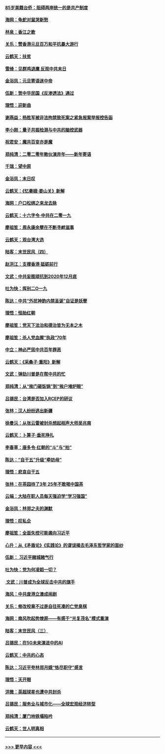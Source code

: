 #### [85岁美籍台侨：阻碍两岸统一的是共产制度](../pages/nsc993/n11765043.md?t=01040922) 
#### [海网：龟蛇对鼠哭新愁](../pages/nsc993/n11764895.md?t=01040922) 
#### [林泉：香江之歌](../pages/nsc993/n11764415.md?t=01040922) 
#### [关乐：赞香港元旦百万和平抗暴大游行](../pages/nsc993/n11764382.md?t=01040922) 
#### [云鹤天：扶贫](../pages/nsc993/n11764245.md?t=01040922) 
#### [雪绮：见群鸡退鹰  反观中共末日](../pages/nsc993/n11762112.md?t=01040922) 
#### [金浴凤：元旦寄语迷中帝](../pages/nsc993/n11761788.md?t=01040922) 
#### [伍新：贺中华民国《反渗透法》通过](../pages/nsc993/n11761994.md?t=01040922) 
#### [理悟：迎新曲](../pages/nsc993/n11761152.md?t=01040922) 
#### [谢燕益：杨胜军被非法拘禁致死案之紧急报案举报控告函](../pages/nsc993/n11756134.md?t=01040922) 
#### [李小刚：量子共振检测与中共的脑控武器](../pages/nsc993/n11754518.md?t=01040922) 
#### [祝君安：魔共百变亦是魔](../pages/nsc993/n11754469.md?t=01040922) 
#### [郑纯清：二零二零年散伙演弃年——新年寄语](../pages/nsc993/n11754195.md?t=01040922) 
#### [千瑞：望中原](../pages/nsc993/n11754159.md?t=01040922) 
#### [金浴凤：末日叹](../pages/nsc993/n11752359.md?t=01040922) 
#### [云鹤天：《忆秦娥‧娄山关》新解](../pages/nsc993/n11752348.md?t=01040922) 
#### [海网：户口松绑之来龙去脉](../pages/nsc993/n11752328.md?t=01040922) 
#### [云鹤天：十六字令‧中共在二零一九](../pages/nsc993/n11752305.md?t=01040922) 
#### [廖祖笙：周永康余孽在不断寻衅滋事](../pages/nsc993/n11751013.md?t=01040922) 
#### [云鹤天：观台湾大选](../pages/nsc993/n11751007.md?t=01040922) 
#### [陆客：末世民风（四）](../pages/nsc993/n11749203.md?t=01040922) 
#### [赵洪江：支撑香港 砥砺前行](../pages/nsc993/n11748482.md?t=01040922) 
#### [文武：中共妄图顽抗到2020年12月底](../pages/nsc993/n11748446.md?t=01040922) 
#### [吐为快：挥别二O一九](../pages/nsc993/n11748411.md?t=01040922) 
#### [陈达：中共“外扰神韵内禁圣诞”自证是妖孽](../pages/nsc993/n11748226.md?t=01040922) 
#### [理悟：怪胎红朝](../pages/nsc993/n11748206.md?t=01040922) 
#### [廖祖笙：党天下法治和德治皆为无本之木](../pages/nsc993/n11748135.md?t=01040922) 
#### [廖祖笙：杀人党血腥“执政”70年](../pages/nsc993/n11745144.md?t=01040922) 
#### [中立：神必严惩中共百年罪恶](../pages/nsc993/n11744970.md?t=01040922) 
#### [云鹤天：《采桑子‧重阳》新解](../pages/nsc993/n11744948.md?t=01040922) 
#### [文武：弹劾川普是在帮中共的忙](../pages/nsc993/n11744758.md?t=01040922) 
#### [郑纯清：从“挨门砸饭锅”到“挨户堵炉眼”](../pages/nsc993/n11744745.md?t=01040922) 
#### [吕锡民：台湾是否加入RCEP的研议](../pages/nsc993/n11744701.md?t=01040922) 
#### [张林：汉人纷纷逃出新疆](../pages/nsc993/n11743530.md?t=01040922) 
#### [徐曼沅：从张云雷被封杀想起相声大师吴兆南](../pages/nsc993/n11741816.md?t=01040922) 
#### [云鹤天：卜算子‧垂死挣扎](../pages/nsc993/n11739956.md?t=01040922) 
#### [李春草：唐多令‧红朝的“斗”与“拍”](../pages/nsc993/n11739830.md?t=01040922) 
#### [陈达：“自干五”升级“牵妨母”](../pages/nsc993/n11739724.md?t=01040922) 
#### [理悟：悲哀自干五](../pages/nsc993/n11739547.md?t=01040922) 
#### [张林：在茶园待了3年 25年不敢喝中国茶](../pages/nsc993/n11739240.md?t=01040922) 
#### [云端：大陆在职人员每天强迫学“学习强国”](../pages/nsc993/n11738735.md?t=01040922) 
#### [金浴凤：林郑之夫的渊默](../pages/nsc993/n11737735.md?t=01040922) 
#### [理悟：叹私企](../pages/nsc993/n11737715.md?t=01040922) 
#### [廖祖笙：全面失控可能袭向习近平](../pages/nsc993/n11737704.md?t=01040922) 
#### [心升：从《矛盾论》《实践论》的谬误揭去毛泽东哲学家的面纱](../pages/nsc993/n11736962.md?t=01040922) 
#### [伍新： 习近平赌城赌气行](../pages/nsc993/n11736929.md?t=01040922) 
#### [吐为快：党为何凌蹈一切？](../pages/nsc993/n11736915.md?t=01040922) 
#### [ 文武：川普成为全球反击中共的旗手](../pages/nsc993/n11736882.md?t=01040922) 
#### [海风：中共废港立澳成闹剧](../pages/nsc993/n11735857.md?t=01040922) 
#### [关乐：修改校章不过是自往死凑的亡党臭棋](../pages/nsc993/n11735097.md?t=01040922) 
#### [海网：南风吹起势燎原——有感于“光复茂名”模式重演](../pages/nsc993/n11732308.md?t=01040922) 
#### [陆客：末世民风（三）](../pages/nsc993/n11732211.md?t=01040922) 
#### [吕锡民：在5G未来演进中的AI](../pages/nsc993/n11730010.md?t=01040922) 
#### [云鹤天：中共的心态](../pages/nsc993/n11729906.md?t=01040922) 
#### [陈达：习近平夸林郑月娥“恪尽职守”感言](../pages/nsc993/n11729881.md?t=01040922) 
#### [理悟：天开眼](../pages/nsc993/n11729699.md?t=01040922) 
#### [洪微：英超球星也遭中共封杀](../pages/nsc993/n11727243.md?t=01040922) 
#### [吕锡民：服务业与城市化——全球宏观经济转型](../pages/nsc993/n11725845.md?t=01040922) 
#### [郑纯清：厦门地铁塌陷吟](../pages/nsc993/n11725813.md?t=01040922) 
#### [云鹤天：世人明真相](../pages/nsc993/n11725621.md?t=01040922) 

----
#### [ >>> 更早内容 <<< ](../indexes/nsc993-earlier.md)

